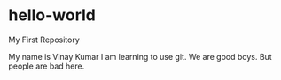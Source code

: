 # hello-world
My First Repository

My name is Vinay Kumar 
I am learning to use git.
We are good boys.
But people are bad here.
